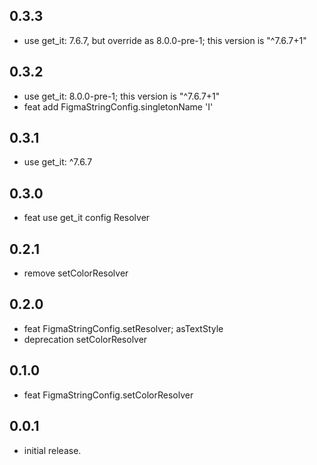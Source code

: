 ## 0.3.3
* use get_it: 7.6.7, but override as 8.0.0-pre-1; this version is "^7.6.7+1"

## 0.3.2
* use get_it: 8.0.0-pre-1; this version is "^7.6.7+1"
* feat add FigmaStringConfig.singletonName 'I'

## 0.3.1
* use get_it: ^7.6.7

## 0.3.0
* feat use get_it config Resolver

## 0.2.1
* remove setColorResolver

## 0.2.0
* feat FigmaStringConfig.setResolver; asTextStyle
* deprecation setColorResolver

## 0.1.0
* feat FigmaStringConfig.setColorResolver

## 0.0.1

* initial release.
